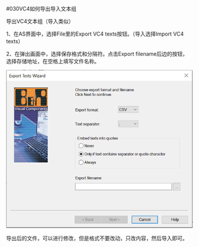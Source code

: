 #030VC4如何导出导入文本组

导出VC4文本组（导入类似）

1、在AS界面中，选择File里的Export VC4 texts按钮。（导入选择Import VC4 texts）

2、在弹出画面中，选择保存格式和分隔符。点击Export filename后边的按钮，选择存储地址，在空格上填写文件名称。

![输入图片说明](FILES/image.png)

导出后的文件，可以进行修改，但是格式不要改动，只改内容，然后导入即可。